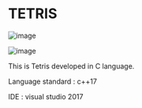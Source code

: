 # TETRIS 

![image](https://user-images.githubusercontent.com/31683152/144196079-32e48720-25f3-4d80-9409-d9c1579add25.png)

![image](https://user-images.githubusercontent.com/31683152/144196140-bb1723b8-58a0-4de1-a641-ae8445955fbf.png)


This is Tetris developed in C language.

Language standard : c++17

IDE : visual studio 2017

